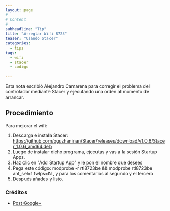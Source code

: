 ```yaml
---
layout: page
#
# Content
#
subheadline: "Tip"
title: "Arreglar Wifi 8723"
teaser: "Usando Stacer"
categories:
  - tips
tags:
  - wifi
  - stacer
  - codigo
 
---
```


Esta nota escribió Alejandro Camarena para corregir el problema del controlador mediante Stacer y ejecutando una orden al momento de arrancar.

## Procedimiento

Para mejorar el wifi:

1. Descarga e instala Stacer: https://github.com/oguzhaninan/Stacer/releases/download/v1.0.6/Stacer_1.0.6_amd64.deb
2. Luego de instalar dicho programa, ejecutas y vas a la sesión Startup Apps.
3. Haz clic en "Add Startup App" y le pon el nombre que desees
4. Pega este código: modprobe -r rtl8723be && modprobe rtl8723be ant_sel=1 fwlps=N , y para los comentarios al segundo y el tercero
5. Después añades y listo.

### Créditos

* [Post Google+](https://plus.google.com/+AlejandroCamarena/posts/GJedDLFKVRT)